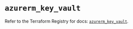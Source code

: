 # `azurerm_key_vault`

Refer to the Terraform Registry for docs: [`azurerm_key_vault`](https://registry.terraform.io/providers/hashicorp/azurerm/4.20.0/docs/resources/key_vault).
